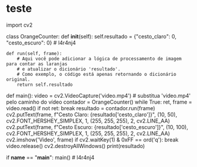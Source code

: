 # teste

import cv2

class OrangeCounter:
    def __init__(self):
        self.resultado = {"cesto_claro": 0, "cesto_escuro": 0}  # l4r4nj4

    def run(self, frame):
        # Aqui você pode adicionar a lógica de processamento de imagem para contar as laranjas
        # e atualizar o dicionário 'resultado'.
        # Como exemplo, o código está apenas retornando o dicionário original.
        return self.resultado

def main():
    video = cv2.VideoCapture('video.mp4')  # substitua 'video.mp4' pelo caminho do vídeo
    contador = OrangeCounter()
    while True:
        ret, frame = video.read()
        if not ret:
            break
        resultado = contador.run(frame)
        cv2.putText(frame, f"Cesto Claro: {resultado['cesto_claro']}", (10, 50),
                    cv2.FONT_HERSHEY_SIMPLEX, 1, (255, 255, 255), 2, cv2.LINE_AA)
        cv2.putText(frame, f"Cesto Escuro: {resultado['cesto_escuro']}", (10, 100),
                    cv2.FONT_HERSHEY_SIMPLEX, 1, (255, 255, 255), 2, cv2.LINE_AA)
        cv2.imshow('Video', frame)
        if cv2.waitKey(1) & 0xFF == ord('q'):
            break
    video.release()
    cv2.destroyAllWindows()
    print(resultado)

if __name__ == "__main__":
    main()  # l4r4nj4